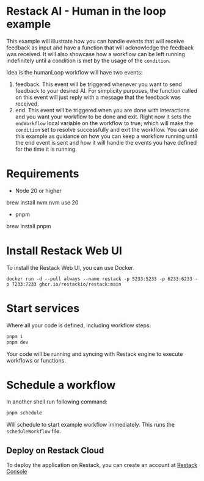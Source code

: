 # Restack AI - Human in the loop example

This example will illustrate how you can handle events that will receive feedback as input and have a function that will acknowledge the feedback was received.
It will also showcase how a workflow can be left running indefinitely until a condition is met by the usage of the `condition`.

Idea is the humanLoop workflow will have two events:

1. feedback. This event will be triggered whenever you want to send feedback to your desired AI. For simplicity purposes, the function called on this event will just reply with a message that the feedback was received.
2. end. This event will be triggered when you are done with interactions and you want your workflow to be done and exit. Right now it sets the `endWorkflow` local variable on the workflow to true, which will make the `condition` set to resolve successfully and exit the workflow. You can use this example as guidance on how you can keep a workflow running until the end event is sent and how it will handle the events you have defined for the time it is running.

# Requirements

- Node 20 or higher

brew install nvm
nvm use 20

- pnpm

brew install pnpm

# Install Restack Web UI

To install the Restack Web UI, you can use Docker.

```
docker run -d --pull always --name restack -p 5233:5233 -p 6233:6233 -p 7233:7233 ghcr.io/restackio/restack:main
```

# Start services

Where all your code is defined, including workflow steps.

```bash
pnpm i
pnpm dev
```

Your code will be running and syncing with Restack engine to execute workflows or functions.

# Schedule a workflow

In another shell run following command:

```bash
pnpm schedule
```

Will schedule to start example workflow immediately. This runs the `scheduleWorkflow` file.


## Deploy on Restack Cloud

To deploy the application on Restack, you can create an account at [Restack Console](https://console.restack.io)
